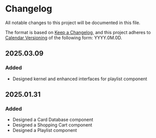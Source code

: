 # Changelog

All notable changes to this project will be documented in this file.

The format is based on [Keep a Changelog](https://keepachangelog.com/en/1.1.0/),
and this project adheres to [Calendar Versioning](https://calver.org/) of
the following form: YYYY.0M.0D.

## 2025.03.09

### Added

- Designed kernel and enhanced interfaces for playlist component

## 2025.01.31

### Added

- Designed a Card Database component
- Designed a Shopping Cart component
- Designed a Playlist component

